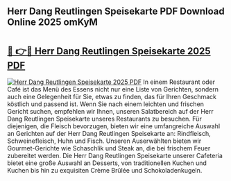 ## Herr Dang Reutlingen Speisekarte PDF Download Online 2025 omKyM

# <h2><a href="http://gcbqsy.nevu.top/?p=Herr+Dang+Reutlingen+Speisekarte">🔗 👉🔴 Herr Dang Reutlingen Speisekarte 2025 PDF</a></h2>

[![Herr Dang Reutlingen Speisekarte 2025 PDF](https://i.imgur.com/dBaPXMq.png)](http://gcbqsy.nevu.top/?p=Herr+Dang+Reutlingen+Speisekarte)
In einem Restaurant oder Café ist das Menü des Essens nicht nur eine Liste von Gerichten, sondern auch eine Gelegenheit für Sie, etwas zu finden, das für Ihren Geschmack köstlich und passend ist. Wenn Sie nach einem leichten und frischen Gericht suchen, empfehlen wir Ihnen, unseren Salatbereich auf der Herr Dang Reutlingen Speisekarte unseres Restaurants zu besuchen. Für diejenigen, die Fleisch bevorzugen, bieten wir eine umfangreiche Auswahl an Gerichten auf der Herr Dang Reutlingen Speisekarte an: Rindfleisch, Schweinefleisch, Huhn und Fisch. Unseren Auserwählten bieten wir Gourmet-Gerichte wie Schaschlik und Steak an, die bei frischem Feuer zubereitet werden. Die Herr Dang Reutlingen Speisekarte unserer Cafeteria bietet eine große Auswahl an Desserts, von traditionellen Kuchen und Kuchen bis hin zu exquisiten Crème Brûlée und Schokoladenkugeln.
